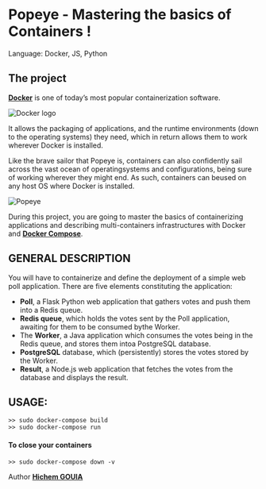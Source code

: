Popeye - Mastering the basics of Containers ! 
===

Language:   Docker, JS, Python

The project
----

[**Docker**](https://www.docker.com/) is one of today’s most popular containerization software.

![Docker logo](http://logos-download.com/wp-content/uploads/2016/09/Docker_logo.png)

It allows the packaging of applications, and the runtime environments (down to the operating systems) they need, which in return allows them to work wherever Docker is installed.

Like the brave sailor that Popeye is, containers can also confidently sail across the vast ocean of operatingsystems and configurations, being sure of working wherever they might end. As such, containers can beused on any host OS where Docker is installed.

![Popeye](http://4.bp.blogspot.com/-LEd4o0XmaKQ/U1EFDPpCwVI/AAAAAAAAM_k/SsPq0XbpJ5c/s1600/Popeye08.jpg)

During this project, you are going to master the basics of containerizing applications and describing multi-containers infrastructures with Docker and [**Docker Compose**](https://docs.docker.com/compose/).

## GENERAL DESCRIPTION

You will have to containerize and define the deployment of a simple web poll application.
There are five elements constituting the application:
* **Poll**, a Flask Python web application that gathers votes and push them into a Redis queue.
* **Redis queue**, which holds the votes sent by the Poll application, awaiting for them to be consumed bythe Worker.
* The **Worker**, a Java application which consumes the votes being in the Redis queue, and stores them intoa PostgreSQL database.
* **PostgreSQL** database, which (persistently) stores the votes stored by the Worker.
* **Result**, a Node.js web application that fetches the votes from the database and displays the result.

## USAGE:

```
>> sudo docker-compose build
>> sudo docker-compose run
```

#### To close your containers
```
>> sudo docker-compose down -v
```

Author [**Hichem GOUIA**](https://github.com/iamhmh)